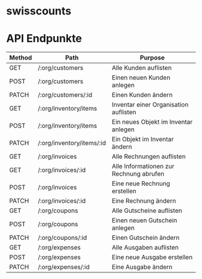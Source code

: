 # swisscounts

# API Endpunkte

| **Method** | **Path**                  | **Purpose**                             |
|------------|---------------------------|-----------------------------------------|
| GET        | /:org/customers           | Alle Kunden auflisten                   |
| POST       | /:org/customers           | Einen neuen Kunden anlegen              |
| PATCH      | /:org/customers/:id       | Einen Kunden ändern                     |
| GET        | /:org/inventory/items     | Inventar einer Organisation auflisten   |
| POST       | /:org/inventory/items     | Ein neues Objekt im Inventar anlegen    |
| PATCH      | /:org/inventory/items/:id | Ein Objekt im Inventar ändern           |
| GET        | /:org/invoices            | Alle Rechnungen auflisten               |
| GET        | /:org/invoices/:id        | Alle Informationen zur Rechnung abrufen |
| POST       | /:org/invoices            | Eine neue Rechnung erstellen            |
| PATCH      | /:org/invoices/:id        | Eine Rechnung ändern                    |
| GET        | /:org/coupons             | Alle Gutscheine auflisten               |
| POST       | /:org/coupons             | Einen neuen Gutschein anlegen           |
| PATCH      | /:org/coupons/:id         | Einen Gutschein ändern                  |
| GET        | /:org/expenses            | Alle Ausgaben auflisten                 |
| POST       | /:org/expenses            | Eine neue Ausgabe erstellen             |
| PATCH      | /:org/expenses/:id        | Eine Ausgabe ändern                     |